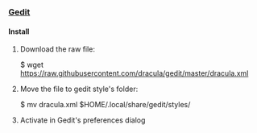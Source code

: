 ### [Gedit](https://wiki.gnome.org/Apps/Gedit)

#### Install

1. Download the raw file:

    $ wget https://raw.githubusercontent.com/dracula/gedit/master/dracula.xml

2. Move the file to gedit style's folder:

    $ mv dracula.xml $HOME/.local/share/gedit/styles/

3. Activate in Gedit's preferences dialog
